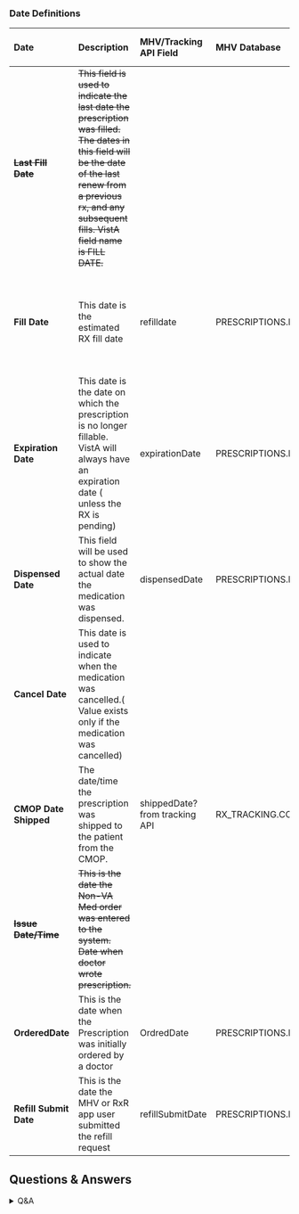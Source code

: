 ### Date Definitions


| Date | Description | MHV/Tracking API Field | MHV Database | Vista Field? | Displayed on Web as | Displayed on Mobile as| Comment/Notes|
| :---| :-------------------------| :-----| :-------| :-------| :--------| :--------| :-----------------|
|~~**Last Fill Date**~~|~~This field is used to indicate the last date the prescription was filled. The dates in this field will be the date of the last renew from a previous rx, and any subsequent fills. VistA field name is FILL DATE.~~||||
|**Fill Date**| This date is the estimated RX fill date|refilldate|PRESCRIPTIONS.LAST_FILL_DATE|RX-52,FILLDATE(22), RF-52.1,REFILL DATE(.01), PR-52.2,PARTIAL DATE(.01) *shown in ICD as 'Last Fill Date' but that is inaccurate||Prescription History List& Details Screen: Fill date|
|**Expiration Date**|This date is the date on which the prescription is no longer fillable. VistA will always have an expiration date ( unless the RX is pending)|expirationDate |PRESCRIPTIONS.EXPIRATION_CANCEL_DATE|||Prescription History List& Details Screen: Expires on|
|**Dispensed Date**|This field will be used to show the actual date the medication was dispensed.|dispensedDate|PRESCRIPTIONS.RELEASE_DATE_TIME|||Currently do not show
|**Cancel Date**|This date is used to indicate when the medication was cancelled.( Value exists only if the medication was cancelled)||||
|**CMOP Date Shipped**|The date/time the prescription was shipped to the patient from the CMOP.|shippedDate? from tracking API|RX_TRACKING.COMPLETE_DATE_TIME|||Prescription Tracking Screen: Date Shipped
|~~**Issue Date/Time**~~|~~This is the date the Non-VA Med order was entered to the system. Date when doctor wrote prescription.~~||||
|**OrderedDate**|This is the date when the Prescription was initially ordered by a doctor|OrdredDate|PRESCRIPTIONS.ISSUE_DATE_TIME|Issue Date/Time||Ordered on
|**Refill Submit Date**|This is the date the MHV or RxR app user submitted the refill request|refillSubmitDate|PRESCRIPTIONS.LAST_REFILL_SUBMITTED_DATE|||Do not display

## Questions & Answers

<details>

  <summary>Q&A</summary>

## Last Fill Date
  
**Q1:** Need clarity around "filled." Is this related to a prescription status or a refill status?  How are Veterans using this date and do they have an accurate understanding of what it actually means?

**A:[Eric]: Both, see VistA Date Mapping tab** 
  
**Q2:** Does it mean the last time a prescription was ordered/renewed or last time it was refilled?
  
**A:[Eric]: neither, this date filled is ONLY for a refill status of 'Refill In Process (aka prescription status of 'Active/Suspended)**
  
**Q3:** How are Veterans using this date and do they have an accurate understanding of what it actually means?

**A:[Eric]: For years, MHV has displayed the following hover-over text for a 'refill in process' prescription "A refill request cannot be submitted at this time. Please review the prescription status and fill date. If you need more of this medication, please call the pharmacy phone number on your prescription label."**
 
**Q4:** What statuses would show an Estimated fill date? Active: Refill in Progress & Active:Submitted? 

**A: [Eric]: it should only be 'Active: Refill in Process' but MHV continues to show this date even after the prescription was 'released' (filled) which may occur before, on, or after the 'Fill Date' which can mislead users. I'm currently asking MHV to reevaluate the logic so that this is ONLY shown when in an 'Active: Refill In Process' status**
  
## Fill Date
  
Q: In consideration for field update, would it be fair to have logic: If RX Status = Refill In Process or Submitted display date as 'Estimated Fill Date'  

## Expiration Date

**Q5:** Does "no longer fillable" mean "renewable" or "refillable?" 
  
**A: [Eric]: neither; it means 'not fillable/refillable' and it may or may not be renewable. NOTE: MHV does not have a 'renewal request' path, only a user-initiated secure messaging that is not directly associated with the pharmacy module (we're working to create this experience).**

**Q5a:** What's the difference between fillable and refillable? (And these are different than renewable.)

**A: [Eric]: Fillable is related to the Parked status. That is when a provider writes a Veteran a prescription but it's not filled yet. It's on the Veteran to take action on it. That's why it's called fillable. Refillable is related to actually refilling a prescription that has previously been filled.**
  
**Q6:** Can we confirm this doesn't relate to the pills expiration use? 
  
**A: [Eric]: confirmed; MHV doesn't get the date in which the medication/pill expires, only the legal prescription expiration date**

**Q7:** Why would a prescription expire? Who determines this date (doctor, pharmacist)? 
  
**A [Eric]: the legal expiration date of a prescription is determined by the issue date, the days supply, and the legailty of the prescription (DEA Schedule (i.e. DEA Schedule II medications such as morphine do not have refills and will expire 30 days after being issued for a 30 day supply, which is the maximum days supply for a DEA Schedule II)**
  
**Q8:** Why is this date important to Veterans? How are they using this date? 

 **A: [Eric]: this date informs the user that regardless of the number of refills remaining, this prescription can no longer be requested once the legal expiration date is reached and will require a new prescription (renewal) to get more.**
  
## Dispensed Date
  
 **Q9:** 1) What does dispensed mean?
  
 **A: [Eric]: this is mapped to the 'released date/time' in VistA which is when the 'fill' or 'refill' was actually verified by a pharmacist and placed into a bag (either to the pharmacy window or mail) for dispensing. It is the closest date we have for showing when the medication was 'dispensed'**
  
**Q10:** Does it mean the date on which the pharmacist physically put pills in a bottle? 
  
**Q11:** Why is this date important to Veterans? How are they using this date? 

**A: [Eric]: see attached refill user guide**

Meko asked why we couldn't just call this field "Last fill date" on the UI but Eric mentioned that we already use the terms "Last fill date" in the "backend" or how the data is mapped and that would cause confusion.

  ## Cancel Date
   
**Q12:** Who cancels a prescription (doctor, pharmacist)? 
  
**Q13:** Why would a prescription be cancelled? 

**Q14:** Can we confirm this is related to a prescription and not a refill of a prescription? 
  
 **A: Eric]: yes, its prescription expiration, not refill expiration (which is not a 'thing')**

**Q15:** Why is this date important to Veterans? How are they using this date?
  
**A: [Eric]: This is the date in which no refill actions can be taken on the prescription; also called 'Order Refills By' on the VA prescription label)**
  
## CMOP Date Shipped
  
**Q16:** Does this actually mean a prescription was shipped (on the truck out for delivery)? Or does that mean a tracking label was created (prescription could still be sitting in the pharmacy bin waiting to be picked up, could also mean it is actually out for delivery, and could also mean it's already been delivered but we still have the tracking number assigned to it)? 
  
**A: [Eric]: please confirm whether this is coming from CMOP to API or VisTA b/c we should ONLY use data for shipping from CMOP, not VistA**

**Q17:** Why is this date important to Veterans? How are they using this date?
  
## Order Date
  
**Q18:** What is the difference between Issue Date and Ordered Date?  Why is this date important to Veterans? How are they using this date? 
  
**A:** [Eric] it the date the prescription was ordered by their doctor; gives them some inclination as to when to expect it
